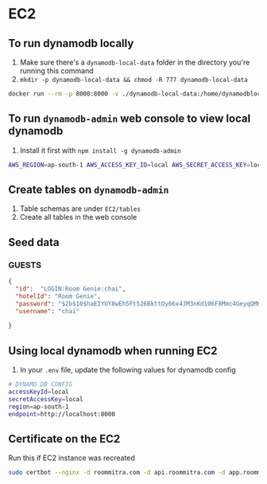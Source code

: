 # EC2

## To run dynamodb locally
1. Make sure there's a `dynamodb-local-data` folder in the directory you're running this command
2. ```mkdir -p dynamodb-local-data && chmod -R 777 dynamodb-local-data```
```sh
docker run --rm -p 8000:8000 -v ./dynamodb-local-data:/home/dynamodblocal/data amazon/dynamodb-local -jar DynamoDBLocal.jar -sharedDb -dbPath /home/dynamodblocal/data
```


## To run `dynamodb-admin` web console to view local dynamodb
1. Install it first with `npm install -g dynamodb-admin`
```sh
AWS_REGION=ap-south-1 AWS_ACCESS_KEY_ID=local AWS_SECRET_ACCESS_KEY=local dynamodb-admin
```

## Create tables on `dynamodb-admin`
1. Table schemas are under `EC2/tables`
2. Create all tables in the web console

## Seed data 

### GUESTS
```json
{
  "id":  "LOGIN:Room Genie:chai",
  "hotelId": "Room Genie",
  "password": "$2b$10$haEIYUY8wEh5Ft526BkttOy66x4JM3nKd106F8Mmc4GeyqQMHSkx2",
  "username": "chai"
  
}
```


## Using local dynamodb when running EC2
1. In your `.env` file, update the following values for dynamodb config
```sh
# DYNAMO DB CONFIG
accessKeyId=local
secretAccessKey=local
region=ap-south-1
endpoint=http://localhost:8000
```


## Certificate on the EC2
Run this if EC2 instance was recreated 
```sh
sudo certbot --nginx -d roommitra.com -d api.roommitra.com -d app.roommitra.com --agree-tos -m chai@roommitra.com --redirect -n
```